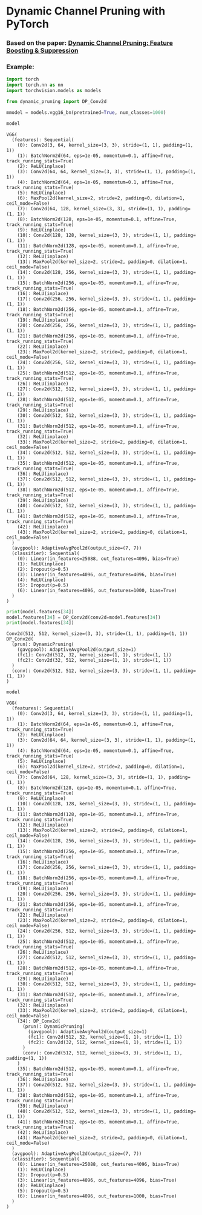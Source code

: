 # Dynamic Channel Pruning with PyTorch
### Based on the paper: [Dynamic Channel Pruning: Feature Boosting & Suppression](https://arxiv.org/pdf/1810.05331.pdf)

### Example:


```python
import torch
import torch.nn as nn
import torchvision.models as models

from dynamic_pruning import DP_Conv2d

mmodel = models.vgg16_bn(pretrained=True, num_classes=1000)

model
```




    VGG(
      (features): Sequential(
        (0): Conv2d(3, 64, kernel_size=(3, 3), stride=(1, 1), padding=(1, 1))
        (1): BatchNorm2d(64, eps=1e-05, momentum=0.1, affine=True, track_running_stats=True)
        (2): ReLU(inplace)
        (3): Conv2d(64, 64, kernel_size=(3, 3), stride=(1, 1), padding=(1, 1))
        (4): BatchNorm2d(64, eps=1e-05, momentum=0.1, affine=True, track_running_stats=True)
        (5): ReLU(inplace)
        (6): MaxPool2d(kernel_size=2, stride=2, padding=0, dilation=1, ceil_mode=False)
        (7): Conv2d(64, 128, kernel_size=(3, 3), stride=(1, 1), padding=(1, 1))
        (8): BatchNorm2d(128, eps=1e-05, momentum=0.1, affine=True, track_running_stats=True)
        (9): ReLU(inplace)
        (10): Conv2d(128, 128, kernel_size=(3, 3), stride=(1, 1), padding=(1, 1))
        (11): BatchNorm2d(128, eps=1e-05, momentum=0.1, affine=True, track_running_stats=True)
        (12): ReLU(inplace)
        (13): MaxPool2d(kernel_size=2, stride=2, padding=0, dilation=1, ceil_mode=False)
        (14): Conv2d(128, 256, kernel_size=(3, 3), stride=(1, 1), padding=(1, 1))
        (15): BatchNorm2d(256, eps=1e-05, momentum=0.1, affine=True, track_running_stats=True)
        (16): ReLU(inplace)
        (17): Conv2d(256, 256, kernel_size=(3, 3), stride=(1, 1), padding=(1, 1))
        (18): BatchNorm2d(256, eps=1e-05, momentum=0.1, affine=True, track_running_stats=True)
        (19): ReLU(inplace)
        (20): Conv2d(256, 256, kernel_size=(3, 3), stride=(1, 1), padding=(1, 1))
        (21): BatchNorm2d(256, eps=1e-05, momentum=0.1, affine=True, track_running_stats=True)
        (22): ReLU(inplace)
        (23): MaxPool2d(kernel_size=2, stride=2, padding=0, dilation=1, ceil_mode=False)
        (24): Conv2d(256, 512, kernel_size=(3, 3), stride=(1, 1), padding=(1, 1))
        (25): BatchNorm2d(512, eps=1e-05, momentum=0.1, affine=True, track_running_stats=True)
        (26): ReLU(inplace)
        (27): Conv2d(512, 512, kernel_size=(3, 3), stride=(1, 1), padding=(1, 1))
        (28): BatchNorm2d(512, eps=1e-05, momentum=0.1, affine=True, track_running_stats=True)
        (29): ReLU(inplace)
        (30): Conv2d(512, 512, kernel_size=(3, 3), stride=(1, 1), padding=(1, 1))
        (31): BatchNorm2d(512, eps=1e-05, momentum=0.1, affine=True, track_running_stats=True)
        (32): ReLU(inplace)
        (33): MaxPool2d(kernel_size=2, stride=2, padding=0, dilation=1, ceil_mode=False)
        (34): Conv2d(512, 512, kernel_size=(3, 3), stride=(1, 1), padding=(1, 1))
        (35): BatchNorm2d(512, eps=1e-05, momentum=0.1, affine=True, track_running_stats=True)
        (36): ReLU(inplace)
        (37): Conv2d(512, 512, kernel_size=(3, 3), stride=(1, 1), padding=(1, 1))
        (38): BatchNorm2d(512, eps=1e-05, momentum=0.1, affine=True, track_running_stats=True)
        (39): ReLU(inplace)
        (40): Conv2d(512, 512, kernel_size=(3, 3), stride=(1, 1), padding=(1, 1))
        (41): BatchNorm2d(512, eps=1e-05, momentum=0.1, affine=True, track_running_stats=True)
        (42): ReLU(inplace)
        (43): MaxPool2d(kernel_size=2, stride=2, padding=0, dilation=1, ceil_mode=False)
      )
      (avgpool): AdaptiveAvgPool2d(output_size=(7, 7))
      (classifier): Sequential(
        (0): Linear(in_features=25088, out_features=4096, bias=True)
        (1): ReLU(inplace)
        (2): Dropout(p=0.5)
        (3): Linear(in_features=4096, out_features=4096, bias=True)
        (4): ReLU(inplace)
        (5): Dropout(p=0.5)
        (6): Linear(in_features=4096, out_features=1000, bias=True)
      )
    )




```python
print(model.features[34])
model.features[34] = DP_Conv2d(conv2d=model.features[34])
print(model.features[34])
```

    Conv2d(512, 512, kernel_size=(3, 3), stride=(1, 1), padding=(1, 1))
    DP_Conv2d(
      (prun): DynamicPruning(
        (gavgpool): AdaptiveAvgPool2d(output_size=1)
        (fc1): Conv2d(512, 32, kernel_size=(1, 1), stride=(1, 1))
        (fc2): Conv2d(32, 512, kernel_size=(1, 1), stride=(1, 1))
      )
      (conv): Conv2d(512, 512, kernel_size=(3, 3), stride=(1, 1), padding=(1, 1))
    )



```python
model
```




    VGG(
      (features): Sequential(
        (0): Conv2d(3, 64, kernel_size=(3, 3), stride=(1, 1), padding=(1, 1))
        (1): BatchNorm2d(64, eps=1e-05, momentum=0.1, affine=True, track_running_stats=True)
        (2): ReLU(inplace)
        (3): Conv2d(64, 64, kernel_size=(3, 3), stride=(1, 1), padding=(1, 1))
        (4): BatchNorm2d(64, eps=1e-05, momentum=0.1, affine=True, track_running_stats=True)
        (5): ReLU(inplace)
        (6): MaxPool2d(kernel_size=2, stride=2, padding=0, dilation=1, ceil_mode=False)
        (7): Conv2d(64, 128, kernel_size=(3, 3), stride=(1, 1), padding=(1, 1))
        (8): BatchNorm2d(128, eps=1e-05, momentum=0.1, affine=True, track_running_stats=True)
        (9): ReLU(inplace)
        (10): Conv2d(128, 128, kernel_size=(3, 3), stride=(1, 1), padding=(1, 1))
        (11): BatchNorm2d(128, eps=1e-05, momentum=0.1, affine=True, track_running_stats=True)
        (12): ReLU(inplace)
        (13): MaxPool2d(kernel_size=2, stride=2, padding=0, dilation=1, ceil_mode=False)
        (14): Conv2d(128, 256, kernel_size=(3, 3), stride=(1, 1), padding=(1, 1))
        (15): BatchNorm2d(256, eps=1e-05, momentum=0.1, affine=True, track_running_stats=True)
        (16): ReLU(inplace)
        (17): Conv2d(256, 256, kernel_size=(3, 3), stride=(1, 1), padding=(1, 1))
        (18): BatchNorm2d(256, eps=1e-05, momentum=0.1, affine=True, track_running_stats=True)
        (19): ReLU(inplace)
        (20): Conv2d(256, 256, kernel_size=(3, 3), stride=(1, 1), padding=(1, 1))
        (21): BatchNorm2d(256, eps=1e-05, momentum=0.1, affine=True, track_running_stats=True)
        (22): ReLU(inplace)
        (23): MaxPool2d(kernel_size=2, stride=2, padding=0, dilation=1, ceil_mode=False)
        (24): Conv2d(256, 512, kernel_size=(3, 3), stride=(1, 1), padding=(1, 1))
        (25): BatchNorm2d(512, eps=1e-05, momentum=0.1, affine=True, track_running_stats=True)
        (26): ReLU(inplace)
        (27): Conv2d(512, 512, kernel_size=(3, 3), stride=(1, 1), padding=(1, 1))
        (28): BatchNorm2d(512, eps=1e-05, momentum=0.1, affine=True, track_running_stats=True)
        (29): ReLU(inplace)
        (30): Conv2d(512, 512, kernel_size=(3, 3), stride=(1, 1), padding=(1, 1))
        (31): BatchNorm2d(512, eps=1e-05, momentum=0.1, affine=True, track_running_stats=True)
        (32): ReLU(inplace)
        (33): MaxPool2d(kernel_size=2, stride=2, padding=0, dilation=1, ceil_mode=False)
        (34): DP_Conv2d(
          (prun): DynamicPruning(
            (gavgpool): AdaptiveAvgPool2d(output_size=1)
            (fc1): Conv2d(512, 32, kernel_size=(1, 1), stride=(1, 1))
            (fc2): Conv2d(32, 512, kernel_size=(1, 1), stride=(1, 1))
          )
          (conv): Conv2d(512, 512, kernel_size=(3, 3), stride=(1, 1), padding=(1, 1))
        )
        (35): BatchNorm2d(512, eps=1e-05, momentum=0.1, affine=True, track_running_stats=True)
        (36): ReLU(inplace)
        (37): Conv2d(512, 512, kernel_size=(3, 3), stride=(1, 1), padding=(1, 1))
        (38): BatchNorm2d(512, eps=1e-05, momentum=0.1, affine=True, track_running_stats=True)
        (39): ReLU(inplace)
        (40): Conv2d(512, 512, kernel_size=(3, 3), stride=(1, 1), padding=(1, 1))
        (41): BatchNorm2d(512, eps=1e-05, momentum=0.1, affine=True, track_running_stats=True)
        (42): ReLU(inplace)
        (43): MaxPool2d(kernel_size=2, stride=2, padding=0, dilation=1, ceil_mode=False)
      )
      (avgpool): AdaptiveAvgPool2d(output_size=(7, 7))
      (classifier): Sequential(
        (0): Linear(in_features=25088, out_features=4096, bias=True)
        (1): ReLU(inplace)
        (2): Dropout(p=0.5)
        (3): Linear(in_features=4096, out_features=4096, bias=True)
        (4): ReLU(inplace)
        (5): Dropout(p=0.5)
        (6): Linear(in_features=4096, out_features=1000, bias=True)
      )
    )


